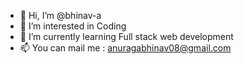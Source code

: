 - 👋 Hi, I’m @bhinav-a
- 👀 I’m interested in Coding
- 🌱 I’m currently learning Full stack web development
- 📫 You can mail me : anuragabhinav08@gmail.com

<!---
bhinav-a/bhinav-a is a ✨ special ✨ repository because its `README.md` (this file) appears on your GitHub profile.
You can click the Preview link to take a look at your changes.
--->
